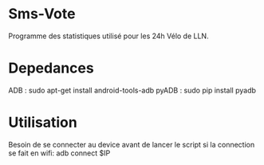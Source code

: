 Sms-Vote
========

Programme des statistiques utilisé pour les 24h Vélo de LLN. 

Depedances
==========
ADB : sudo apt-get install android-tools-adb
pyADB : sudo pip install pyadb

Utilisation
===========
Besoin de se connecter au device avant de lancer le script si la connection se fait en wifi: 
adb connect $IP



